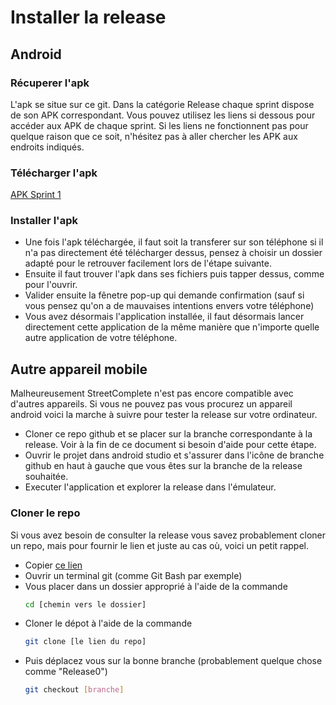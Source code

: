 # Installer la release #

## Android ##

### Récuperer l'apk ###

L'apk se situe sur ce git. Dans la catégorie Release chaque sprint dispose de son APK correspondant. 
Vous pouvez utilisez les liens si dessous pour accéder aux APK de chaque sprint. Si les liens ne fonctionnent pas pour quelque raison que ce soit, n'hésitez pas à aller chercher les APK aux endroits indiqués.

### Télécharger l'apk ###

[APK Sprint 1](https://github.com/HugoTHOLLON/StreetCompleteSAE_S5/releases/download/Sprint1/NonOfficial-StreetComplete.apk)

### Installer l'apk ###

- Une fois l'apk téléchargée, il faut soit la transferer sur son téléphone si il n'a pas directement été télécharger dessus, pensez à choisir un dossier adapté pour le retrouver facilement lors de l'étape suivante.
- Ensuite il faut trouver l'apk dans ses fichiers puis tapper dessus, comme pour l'ouvrir.
- Valider ensuite la fênetre pop-up qui demande confirmation (sauf si vous pensez qu'on a de mauvaises intentions envers votre téléphone)
- Vous avez désormais l'application installée, il faut désormais lancer directement cette application de la même manière que n'importe quelle autre application de votre téléphone.

## Autre appareil mobile ##

Malheureusement StreetComplete n'est pas encore compatible avec d'autres appareils. Si vous ne pouvez pas vous procurez un appareil android voici la marche à suivre pour tester la release sur votre ordinateur.

- Cloner ce repo github et se placer sur la branche correspondante à la release. Voir à la fin de ce document si besoin d'aide pour cette étape.
- Ouvrir le projet dans android studio et s'assurer dans l'icône de branche github en haut à gauche que vous êtes sur la branche de la release souhaitée.
- Executer l'application et explorer la release dans l'émulateur.

### Cloner le repo ###

Si vous avez besoin de consulter la release vous savez probablement cloner un repo, mais pour fournir le lien et juste au cas où, voici un petit rappel.

- Copier [ce lien](https://github.com/HugoTHOLLON/StreetCompleteSAE_S5)
- Ouvrir un terminal git (comme Git Bash par exemple)
- Vous placer dans un dossier approprié à l'aide de la commande
  ```bash
  cd [chemin vers le dossier]
  ```
- Cloner le dépot à l'aide de la commande
  ```bash
  git clone [le lien du repo]
  ```
- Puis déplacez vous sur la bonne branche (probablement quelque chose comme "Release0")
  ```bash
  git checkout [branche]
  ```
